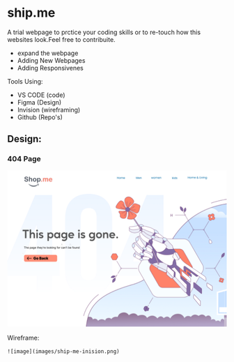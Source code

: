 # ship.me

A trial webpage to prctice your coding skills or to re-touch how this websites look.Feel free to contribuite.

- expand the webpage 
- Adding New Webpages
- Adding Responsivenes

Tools Using:

- VS CODE (code)
- Figma (Design)
- Invision (wireframing)
- Github (Repo's)

## Design:

### 404 Page

![image](images/404page.png)






Wireframe:
```
![image](images/ship-me-inision.png)
```

